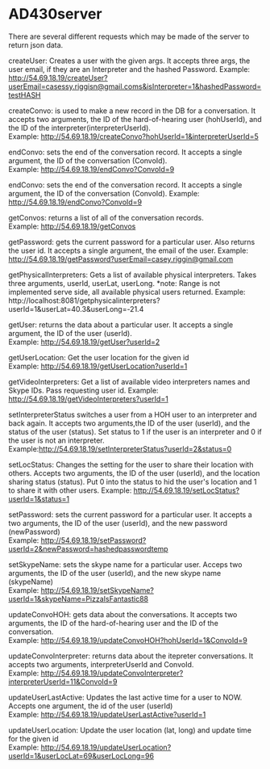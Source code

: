 # AD430server
There are several different requests which may be made of the server to return json data.

createUser: Creates a user with the given args. It accepts three args, the user email, if they are an Interpreter and the hashed Password.
Example: http://54.69.18.19/createUser?userEmail=casessy.riggisn@gmail.coms&isInterpreter=1&hashedPassword=testHASH

createConvo: is used to make a new record in the DB for a conversation. It accepts two arguments, the ID of the hard-of-hearing user (hohUserId), and the ID of the interpreter(interpreterUserId).  
Example: http://54.69.18.19/createConvo?hohUserId=1&interpreterUserId=5

endConvo: sets the end of the conversation record. It accepts a single argument, the ID of the conversation (ConvoId).  
Example: http://54.69.18.19/endConvo?ConvoId=9

endConvo: sets the end of the conversation record. It accepts a single argument, the ID of the conversation (ConvoId).
Example: http://54.69.18.19/endConvo?ConvoId=9

getConvos: returns a list of all of the conversation records.  
Example: http://54.69.18.19/getConvos

getPassword: gets the current password for a particular user. Also returns the user id. It accepts a single argument, the email of the user. 
Example: http://54.69.18.19/getPassword?userEmail=casey.riggin@gmail.com

getPhysicalInterpreters: Gets a list of available physical interpreters. Takes three arguments, userId, userLat, userLong. *note: Range is not implemented serve side, all available physical users returned. 
Example: http://localhost:8081/getphysicalinterpreters?userId=1&userLat=40.3&userLong=-21.4

getUser: returns the data about a particular user. It accepts a single argument, the ID of the user (userId).  
Example: http://54.69.18.19/getUser?userId=2

getUserLocation: Get the user location for the given id  
Example: http://54.69.18.19/getUserLocation?userId=1

getVideoInterpreters: Get a list of available video interpreters names and Skype IDs. Pass requesting user id. 
Example: http://54.69.18.19/getVideoInterpreters?userId=1

setInterpreterStatus switches a user from a HOH user to an interpreter and back again. It accepts two arguments,the ID of the user (userId), and the status of the user (status). Set status to 1 if the user is an interpreter and 0 if the user is not an interpreter.  
Example:http://54.69.18.19/setInterpreterStatus?userId=2&status=0

setLocStatus: Changes the setting for the user to share their location with others. Accepts two arguments, the ID of the user (userId), and the location sharing status (status). Put 0 into the status to hid the user's location and 1 to share it with other users.
Example: http://54.69.18.19/setLocStatus?userId=1&status=1

setPassword: sets the current password for a particular user. It accepts a two arguments, the ID of the user (userId), and the new password   (newPassword)  
Example: http://54.69.18.19/setPassword?userId=2&newPassword=hashedpasswordtemp

setSkypeName: sets the skype name for a particular user.  Acceps two arguments, the ID of the user (userId), and the new skype name (skypeName)  
Example: http://54.69.18.19/setSkypeName?userId=1&skypeName=PizzaIsFantastic88

updateConvoHOH: gets data about the conversations. It accepts two arguments, the ID of the hard-of-hearing user and the ID of the conversation.  
Example: http://54.69.18.19/updateConvoHOH?hohUserId=1&ConvoId=9

updateConvoInterpreter: returns data about the itepreter conversations. It accepts two arguments, interpreterUserId and ConvoId.  
Example: http://54.69.18.19/updateConvoInterpreter?interpreterUserId=11&ConvoId=9

updateUserLastActive: Updates the last active time for a user to NOW. Accepts one argument, the id of the user (userId)  
Example: http://54.69.18.19/updateUserLastActive?userId=1

updateUserLocation: Update the user location (lat, long) and update time for the given id  
Example: http://54.69.18.19/updateUserLocation?userId=1&userLocLat=69&userLocLong=96

